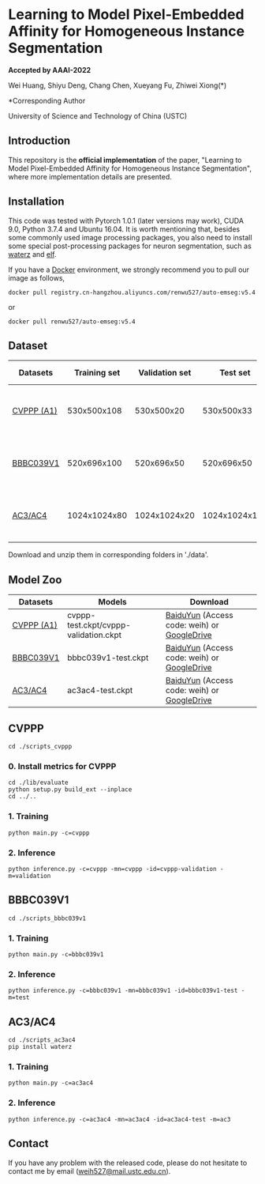 # Learning to Model Pixel-Embedded Affinity for Homogeneous Instance Segmentation

**Accepted by AAAI-2022**



Wei Huang, Shiyu Deng, Chang Chen, Xueyang Fu, Zhiwei Xiong(*)

*Corresponding Author

University of Science and Technology of China (USTC)



## Introduction

This repository is the **official implementation** of the paper, "Learning to Model Pixel-Embedded Affinity for Homogeneous Instance Segmentation", where more implementation details are presented.



## Installation

This code was tested with Pytorch 1.0.1 (later versions may work), CUDA 9.0, Python 3.7.4 and Ubuntu 16.04. It is worth mentioning that, besides some commonly used image processing packages, you also need to install some special post-processing packages for neuron segmentation, such as [waterz](https://github.com/funkey/waterz) and [elf](https://github.com/constantinpape/elf).

If you have a [Docker](https://www.docker.com/) environment, we strongly recommend you to pull our image as follows,

```shell
docker pull registry.cn-hangzhou.aliyuncs.com/renwu527/auto-emseg:v5.4
```

or

```shell
docker pull renwu527/auto-emseg:v5.4
```



## Dataset

| Datasets                                                     | Training set | Validation set | Test set      | Download (Processed)                                         |
| ------------------------------------------------------------ | ------------ | -------------- | ------------- | ------------------------------------------------------------ |
| [CVPPP (A1)](https://competitions.codalab.org/competitions/18405) | 530x500x108  | 530x500x20     | 530x500x33    | [BaiduYun](https://pan.baidu.com/s/1fH5ek1Zy5pz5R0HQfaUbTg) (Access code: weih) or [GoogleDrive](https://drive.google.com/drive/folders/1IsPmaBjDXkSyzPXKjB4GIwHb_5pVVXBe?usp=sharing) |
| [BBBC039V1](https://bbbc.broadinstitute.org/BBBC039)         | 520x696x100  | 520x696x50     | 520x696x50    | [BaiduYun](https://pan.baidu.com/s/1S2tYjfN4-mMIRgnxfY8QsQ) (Access code: weih) or [GoogleDrive](https://drive.google.com/drive/folders/1IsPmaBjDXkSyzPXKjB4GIwHb_5pVVXBe?usp=sharing) |
| [AC3/AC4](https://software.rc.fas.harvard.edu/lichtman/vast/<br/>AC3AC4Package.zip) | 1024x1024x80 | 1024x1024x20   | 1024x1024x100 | [BaiduYun](https://pan.baidu.com/s/1rY6MlALpzvkYTgn04qghjQ) (Access code: weih) or [GoogleDrive](https://drive.google.com/drive/folders/1IsPmaBjDXkSyzPXKjB4GIwHb_5pVVXBe?usp=sharing) |

Download and unzip them in corresponding folders in './data'.



## Model Zoo

| Datasets                                                     | Models                                | Download                                                     |
| ------------------------------------------------------------ | ------------------------------------- | ------------------------------------------------------------ |
| [CVPPP (A1)](https://competitions.codalab.org/competitions/18405) | cvppp-test.ckpt/cvppp-validation.ckpt | [BaiduYun](https://pan.baidu.com/s/1MH56t8AO8PksROY_1C65Ag) (Access code: weih) or [GoogleDrive](https://drive.google.com/drive/folders/1p94MLjq_pJtMC6B_CQhWyMqIv-HKEZzL?usp=sharing) |
| [BBBC039V1](https://bbbc.broadinstitute.org/BBBC039)         | bbbc039v1-test.ckpt                   | [BaiduYun](https://pan.baidu.com/s/1a53osYbXjGpi2sPr5RkViw) (Access code: weih) or [GoogleDrive](https://drive.google.com/drive/folders/1p94MLjq_pJtMC6B_CQhWyMqIv-HKEZzL?usp=sharing) |
| [AC3/AC4](https://software.rc.fas.harvard.edu/lichtman/vast/<br/>AC3AC4Package.zip) | ac3ac4-test.ckpt                      | [BaiduYun](https://pan.baidu.com/s/1Upix_P3u9C9ZYAthumZ9yg) (Access code: weih) or [GoogleDrive](https://drive.google.com/drive/folders/1p94MLjq_pJtMC6B_CQhWyMqIv-HKEZzL?usp=sharing) |



## CVPPP

```she
cd ./scripts_cvppp
```

### 0. Install metrics for CVPPP

```she
cd ./lib/evaluate
python setup.py build_ext --inplace
cd ../..
```

### 1. Training

```shell
python main.py -c=cvppp
```

### 2. Inference

```shell
python inference.py -c=cvppp -mn=cvppp -id=cvppp-validation -m=validation
```



## BBBC039V1

```shell
cd ./scripts_bbbc039v1
```

### 1. Training

```shell
python main.py -c=bbbc039v1
```

### 2. Inference

```shell
python inference.py -c=bbbc039v1 -mn=bbbc039v1 -id=bbbc039v1-test -m=test
```



## AC3/AC4

```shell
cd ./scripts_ac3ac4
pip install waterz
```

### 1. Training

```shell
python main.py -c=ac3ac4
```

### 2. Inference

```shell
python inference.py -c=ac3ac4 -mn=ac3ac4 -id=ac3ac4-test -m=ac3
```



## Contact

If you have any problem with the released code, please do not hesitate to contact me by email (weih527@mail.ustc.edu.cn).

